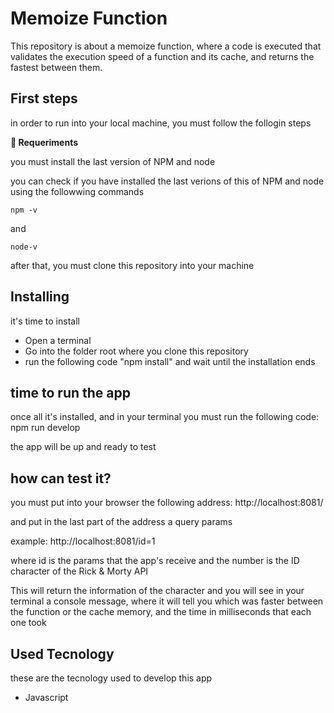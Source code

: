 
# Memoize Function

This repository is about a memoize function, where a code is executed that validates the execution speed of a function and its cache, and returns the fastest between them.



## First steps

 in order to run into your local machine, you must follow the follogin steps
 

 **📑  Requeriments**

you must install the last version of NPM and node

you can check if you have installed the last verions of this of NPM and node using the followwing commands

```
npm -v
```
and

``` 
node-v
```
after that, you must clone this repository into your machine

## Installing

 it's time to install

 - Open a terminal
 - Go into the folder root where you clone this repository
 - run the following code "npm install" and wait until the installation ends

## time to run the app

once all it's installed, and in your terminal you must run the following code: npm run develop

the app will be up and ready to test

## how can test it?

you must put into your browser the following address:
http://localhost:8081/

and put in the last part of the address a query params

example: http://localhost:8081/id=1

where id is the params that the app's receive and the number is the ID character of the Rick &  Morty API

This will return the information of the character and you will see in your terminal a console message, where it will tell you which was faster between the function or the cache memory, and the time in milliseconds that each one took

## Used Tecnology

these are the tecnology used to develop this app

-   Javascript

